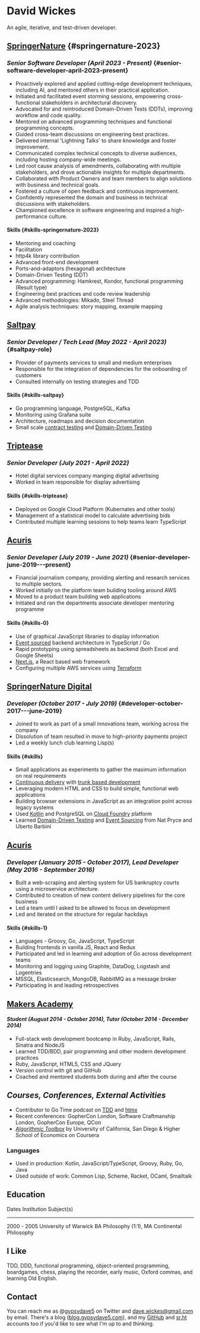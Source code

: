 # David Wickes

An agile, iterative, and test-driven developer.

## [SpringerNature](http://www.springernature.com) {#springernature-2023}

### *Senior Software Developer (April 2023 - Present)* {#senior-software-developer-april-2023-present}

- Proactively explored and applied cutting-edge development techniques,
  including AI, and mentored others in their practical application.
- Initiated and facilitated event storming sessions, empowering
  cross-functional stakeholders in architectural discovery.
- Advocated for and reintroduced Domain-Driven Tests (DDTs), improving
  workflow and code quality.
- Mentored on advanced programming techniques and functional programming
  concepts.
- Guided cross-team discussions on engineering best practices.
- Delivered internal \'Lightning Talks\' to share knowledge and foster
  improvement.
- Communicated complex technical concepts to diverse audiences,
  including hosting company-wide meetings.
- Led root cause analysis of amendments, collaborating with multiple
  stakeholders, and drove actionable insights for multiple departments.
- Collaborated with Product Owners and team members to align solutions
  with business and technical goals.
- Fostered a culture of open feedback and continuous improvement.
- Confidently represented the domain and business in technical
  discussions with stakeholders.
- Championed excellence in software engineering and inspired a
  high-performance culture.

#### Skills {#skills-springernature-2023}

- Mentoring and coaching
- Facilitation
- http4k library contribution
- Advanced front-end development
- Ports-and-adaptors (hexagonal) architecture
- Domain-Driven Testing (DDT)
- Advanced programming: Hamkrest, Kondor, functional programming (Result
  type)
- Engineering best practices and code review leadership
- Advanced methodologies: Mikado, Steel Thread
- Agile analysis techniques: story mapping, example mapping

## [Saltpay](https://www.saltpay.co/)

### *Senior Developer / Tech Lead (May 2022 - April 2023)* {#saltpay-role}

- Provider of payments services to small and medium enterprises
- Responsible for the integration of dependencies for the onboarding of
  customers
- Consulted internally on testing strategies and TDD

#### Skills {#skills-saltpay}

- Go programming language, PostgreSQL, Kafka
- Monitoring using Grafana suite
- Architecture, roadmaps and decision documentation
- Small scale [contract
  testing](https://martinfowler.com/bliki/ContractTest.html) and
  [Domain-Driven Testing](http://www.natpryce.com/articles/000819.html)

## [Triptease](https://www.triptease.com/)

### *Senior Developer (July 2021 - April 2022)*

- Hotel digital services company manging digital advertising
- Worked in team responsible for display advertising

#### Skills {#skills-triptease}

- Deployed on Google Cloud Platform (Kubernates and other tools)
- Management of a statistical model to calculate advertising bids
- Contributed multiple learning sessions to help teams learn TypeScript

## [Acuris](http://www.acuris.com/)

### *Senior Developer (July 2019 - June 2021)* {#senior-developer-june-2019---present}

- Financial journalism company, providing alerting and research services
  to multiple sectors.
- Worked initially on the platform team building tooling around AWS
- Moved to a product team building web applications
- Initiated and ran the departments associate developer mentoring
  programme

#### Skills {#skills-0}

- Use of graphical JavaScript libraries to display information
- [Event sourced](https://martinfowler.com/eaaDev/EventSourcing.html)
  backend architecture in TypeScript / Go
- Rapid prototyping using spreadsheets as backend (both Excel and Google
  Sheets)
- [Next.js](https://nextjs.org/), a React based web framework
- Configuring multiple AWS services using
  [Terraform](https://www.terraform.io/)

## [SpringerNature Digital](http://www.springernature.com)

### *Developer (October 2017 - July 2019)* {#developer-october-2017---june-2019}

- Joined to work as part of a small innovations team, working across the
  company
- Dissolution of team resulted in move to high-priority payments project
- Led a weekly lunch club learning Lisp(s)

#### Skills {#skills}

- Small applications as experiments to gather the maximum information on
  real requirements
- [Continuous delivery](https://continuousdelivery.com/) with [trunk
  based development](https://trunkbaseddevelopment.com/)
- Leveraging modern HTML and CSS to build simple, functional web
  applications
- Building browser extensions in JavaScript as an integration point
  across legacy systems
- Used [Kotlin](https://kotlinlang.org/) and PostgreSQL on [Cloud
  Foundry](https://www.cloudfoundry.org/) platform
- Learned [Domain-Driven
  Testing](http://www.natpryce.com/articles/000819.html) and [Event
  Sourcing](https://martinfowler.com/eaaDev/EventSourcing.html) from Nat
  Pryce and Uberto Barbini

## [Acuris](http://www.acuris.com/)

### *Developer (January 2015 - October 2017), Lead Developer (May 2016 - September 2016)*

- Built a web-scraping and alerting system for US bankruptcy courts
  using a microservice architecture.
- Contributed to creation of new content delivery pipelines for the core
  business
- Led a team until I asked to be allowed to focus on development
- Led and iterated on the structure for regular hackdays

#### Skills {#skills-1}

- Languages - Groovy, Go, JavaScript, TypeScript
- Building frontends in vanilla JS, React and Redux
- Participated and led in learning and adoption of Go across development
  teams
- Monitoring and logging using Graphite, DataDog, Logstash and
  Logentries
- MSSQL, Elasticsearch, MongoDB, RabbitMQ as a message broker
- Participating in and leading retrospectives

## [Makers Academy](http://www.makersacademy.com/)

#### *Student (August 2014 - October 2014), Tutor (October 2014 - December 2014)*

- Full-stack web development bootcamp in Ruby, JavaScript, Rails,
  Sinatra and NodeJS
- Learned TDD/BDD, pair programming and other modern development
  practices
- Ruby, JavaScript, HTML5, CSS and JQuery
- Version control with git and GitHub
- Coached and mentored students both during and after the course

## *Courses, Conferences, External Activities*

- Contributor to Go Time podcast on
  [TDD](https://changelog.com/gotime/185) and
  [htmx](https://changelog.com/gotime/266)
- Recent conferences: GopherCon London, Software Craftmanship London,
  GopherCon Europe, QCon
- [*Algorithmic
  Toolbox*](https://www.coursera.org/account/accomplishments/records/C58NGM7GQS84)
  by University of California, San Diego & Higher School of Economics on
  Coursera

### Languages

- Used in production: Kotlin, JavaScript/TypeScript, Groovy, Ruby, Go,
  Java
- Used outside of work: Common Lisp, Scheme, Racket, OCaml, Smalltalk

## Education

  Dates         Institution             Subject(s)
  ------------- ----------------------- ------------------------------------------------
  2000 - 2005   University of Warwick   BA Philosophy (1:1), MA Continental Philosophy

## I Like

TDD, DDD, functional programming, object-oriented programming,
boardgames, chess, playing the recorder, early music, Oxford commas, and
learning Old English.

## Contact

You can reach me as @[gypsydave5](https://twitter.com/gypsydave5) on
Twitter and [dave.wickes@gmail.com](mailto:dave@gypsydave5.com) by
email. There\'s a blog
([blog.gypsydave5.com](http://blog.gypsydave5.com/)), and my
[GitHub](https://github.com/gypsydave5) and
[sr.ht](https://git.sr.ht/~dew/) accounts too if you\'d like to see what
I\'m up to and thinking.
